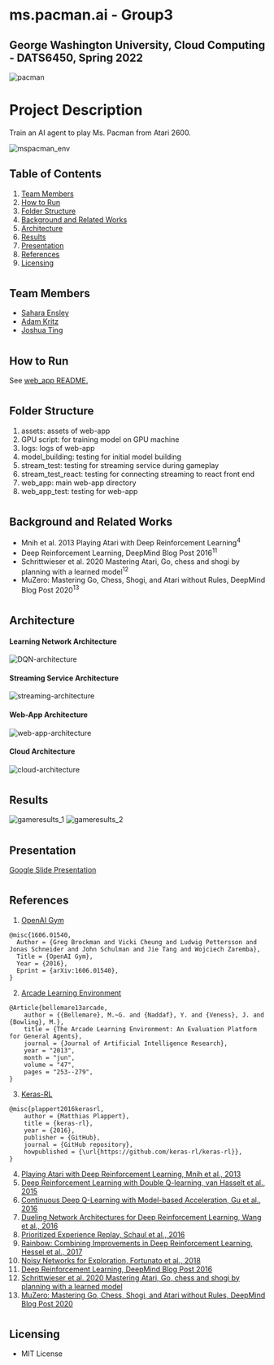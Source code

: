 # ms.pacman.ai - Group3
## George Washington University, Cloud Computing - DATS6450, Spring 2022

![pacman](https://github.com/justjoshtings/ms.pacman.ai/blob/main/assets/pacman_demo.gif)

# Project Description
Train an AI agent to play Ms. Pacman from Atari 2600.

![mspacman_env](https://github.com/justjoshtings/ms.pacman.ai/blob/main/assets/architecture/mspacman_environment.png)
## Table of Contents
1. [Team Members](#team_members)
2. [How to Run](#instructions)
3. [Folder Structure](#structure)
4. [Background and Related Works](#background)
5. [Architecture](#architecture)
6. [Results](#results)
7. [Presentation](#presentation)
8. [References](#references)
9. [Licensing](#license)

# <a name="team_members"></a>
## Team Members
* [Sahara Ensley](https://github.com/Saharae)
* [Adam Kritz](https://github.com/adamkritz)
* [Joshua Ting](https://github.com/justjoshtings)

# <a name="instructions"></a>
## How to Run

See [web_app README.](https://github.com/justjoshtings/ms.pacman.ai/blob/main/web_app/README.md#setup)

# <a name="structure"></a>
## Folder Structure
1. assets: assets of web-app
2. GPU script: for training model on GPU machine
3. logs: logs of web-app
4. model_building: testing for initial model building
5. stream_test: testing for streaming service during gameplay
6. stream_test_react: testing for connecting streaming to react front end
7. web_app: main web-app directory
8. web_app_test: testing for web-app

# <a name="background"></a>
## Background and Related Works
* Mnih et al. 2013 Playing Atari with Deep Reinforcement Learning<sup>4</sup>
* Deep Reinforcement Learning, DeepMind Blog Post 2016<sup>11</sup>
* Schrittwieser et al. 2020 Mastering Atari, Go, chess and shogi by planning with a learned model<sup>12</sup>
* MuZero: Mastering Go, Chess, Shogi, and Atari without Rules, DeepMind Blog Post 2020<sup>13</sup>

# <a name="architecture"></a>
## Architecture

#### Learning Network Architecture
![DQN-architecture](https://github.com/justjoshtings/ms.pacman.ai/blob/main/assets/architecture/DQN_architecture.png)
#### Streaming Service Architecture
![streaming-architecture](https://github.com/justjoshtings/ms.pacman.ai/blob/main/assets/architecture/streaming_architecture.png)
#### Web-App Architecture
![web-app-architecture](https://github.com/justjoshtings/ms.pacman.ai/blob/main/assets/architecture/web_app_architecture.png)
#### Cloud Architecture
![cloud-architecture](https://github.com/justjoshtings/ms.pacman.ai/blob/main/assets/architecture/Cloud_architecture.png)
# <a name="results"></a>
## Results

![gameresults_1](https://github.com/justjoshtings/ms.pacman.ai/blob/main/assets/architecture/gameresults_1.png)
![gameresults_2](https://github.com/justjoshtings/ms.pacman.ai/blob/main/assets/architecture/gameresults_2.png)

# <a name="presentation"></a>
## Presentation
[Google Slide Presentation](https://docs.google.com/presentation/d/1lLTH2cRfMQij-Yyh8kd9iWwK3bEgYDN4M8Zy29MZSV8/edit?usp=sharing)
# <a name="references"></a>
## References
1. [OpenAI Gym](https://github.com/openai/gym)
```
@misc{1606.01540,
  Author = {Greg Brockman and Vicki Cheung and Ludwig Pettersson and Jonas Schneider and John Schulman and Jie Tang and Wojciech Zaremba},
  Title = {OpenAI Gym},
  Year = {2016},
  Eprint = {arXiv:1606.01540},
}
```
2. [Arcade Learning Environment](https://github.com/mgbellemare/Arcade-Learning-Environment)
```
@Article{bellemare13arcade,
    author = {{Bellemare}, M.~G. and {Naddaf}, Y. and {Veness}, J. and {Bowling}, M.},
    title = {The Arcade Learning Environment: An Evaluation Platform for General Agents},
    journal = {Journal of Artificial Intelligence Research},
    year = "2013",
    month = "jun",
    volume = "47",
    pages = "253--279",
}
```
3. [Keras-RL](https://github.com/keras-rl/keras-rl)
```
@misc{plappert2016kerasrl,
    author = {Matthias Plappert},
    title = {keras-rl},
    year = {2016},
    publisher = {GitHub},
    journal = {GitHub repository},
    howpublished = {\url{https://github.com/keras-rl/keras-rl}},
}
```
4. [Playing Atari with Deep Reinforcement Learning, Mnih et al., 2013](https://arxiv.org/abs/1312.5602)
5. [Deep Reinforcement Learning with Double Q-learning, van Hasselt et al., 2015](https://arxiv.org/abs/1509.06461)
6. [Continuous Deep Q-Learning with Model-based Acceleration, Gu et al., 2016](https://arxiv.org/abs/1603.00748)
7. [Dueling Network Architectures for Deep Reinforcement Learning, Wang et al., 2016](https://arxiv.org/abs/1511.06581)
8. [Prioritized Experience Replay, Schaul et al., 2016](https://arxiv.org/abs/1511.05952)
9. [Rainbow: Combining Improvements in Deep Reinforcement Learning, Hessel et al., 2017](https://arxiv.org/abs/1710.02298)
10. [Noisy Networks for Exploration, Fortunato et al., 2018](https://arxiv.org/abs/1706.10295)
11. [Deep Reinforcement Learning, DeepMind Blog Post 2016](https://deepmind.com/blog/article/deep-reinforcement-learning)
12. [Schrittwieser et al. 2020 Mastering Atari, Go, chess and shogi by planning with a learned model](https://www.nature.com/articles/s41586-020-03051-4.epdf?sharing_token=kTk-xTZpQOF8Ym8nTQK6EdRgN0jAjWel9jnR3ZoTv0PMSWGj38iNIyNOw_ooNp2BvzZ4nIcedo7GEXD7UmLqb0M_V_fop31mMY9VBBLNmGbm0K9jETKkZnJ9SgJ8Rwhp3ySvLuTcUr888puIYbngQ0fiMf45ZGDAQ7fUI66-u7Y%3D)
13. [MuZero: Mastering Go, Chess, Shogi, and Atari without Rules, DeepMind Blog Post 2020](https://deepmind.com/blog/article/muzero-mastering-go-chess-shogi-and-atari-without-rules)

# <a name="license"></a>
## Licensing
* MIT License
